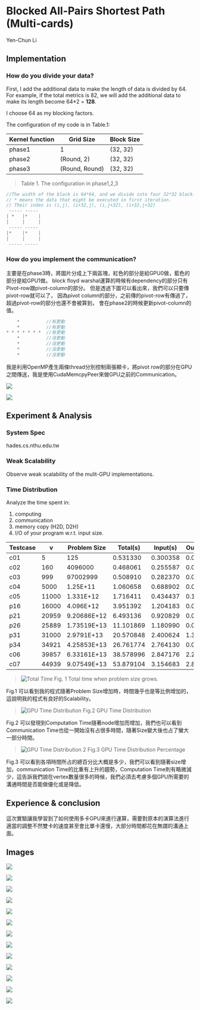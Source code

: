 # Blocked All-Pairs Shortest Path (Multi-cards)

Yen-Chun Li



## Implementation

### How do you divide your data?

First, I add the additional data to make the length of data is divided by 64. For example, if the total metrics is 82, we will add the additional data to make its length become 64*2 = **128**.

I choose 64 as my blocking factors.

The configuration of my code is in Table.1:

| Kernel function | Grid Size             | Block Size |
| --------------- | --------------------- | ---------- |
| phase1          |     1                 | (32, 32)   |
| phase2          | (Round, 2)            | (32, 32)   |
| phase3          | (Round, Round)        | (32, 32)   |

> Table 1. The configuration in phase1,2,3

```c
//The width of the block is 64*64, and we divide into four 32*32 block.
// * means the data that might be executed in first iteration.
// Their index is (i,j), (i+32,j), (i,j+32), (i+32,j+32)
 ----- -----
| *   |*    |
|     |     |
 ----- -----
|*    |*    |
|     |     |
 ----- -----
```

### How do you implement the communication?

主要是在phase3時，將圖片分成上下兩區塊，紅色的部分是給GPU0做，藍色的部分是給GPU1做。
block floyd warshal運算的時候有dependency的部分只有Pivot-row跟pivot-column的部分。
但是透過下圖可以看出來，我們可以只要傳pivot-row就可以了，
因為pivot column的部分，之前傳的pivot-row有傳過了，超過pivot-row的部分也還不會被算到，
會在phase2的時候更新pivot-column的值。

```c
    *          //有更動
    *          //有更動
* * * * * * *  //有更動
    *          //沒更動
    *          //沒更動
    *          //沒更動
    *          //沒更動
```
我是利用OpenMP產生兩條thread分別控制兩張顯卡，將pivot row的部分在GPU之間傳送，我是使用CudaMemcpyPeer來做GPU之前的Communication。



![](https://i.imgur.com/cQaUpHK.png)

![](https://i.imgur.com/Nn3nXtm.png)




## Experiment & Analysis

### System Spec

hades.cs.nthu.edu.tw

### Weak Scalability

Observe weak scalability of the mulit-GPU implementations.

### Time Distribution

Analyze the time spent in:

1. computing
2. communication
3. memory copy (H2D, D2H)
4. I/O of your program w.r.t. input size.

|Testcase|v|Problem Size|Total(s)|Input(s)|Output(s)|Compute(s)|
|-|-|-|-|-|-|-|
|c01|5	    |    125	    |0.531330	|0.300358	|0.000056	|0.230916
|c02|160	|   4096000	    |0.468061	|0.255587	|0.000153	|0.212321
|c03|999	|  97002999	    |0.508910	|0.282370	|0.005140	|0.221400
|c04|5000	|1.25E+11	    |1.060658	|0.688902	|0.044676	|0.327080
|c05|11000	|1.331E+12	    |1.716411	|0.434437	|0.185830	|1.096144
|p16|16000	|4.096E+12	    |3.951392	|1.204183	|0.026570	|2.720639
|p21|20959	|9.20686E+12	|6.493136	|0.920829	|0.026806	|5.545501
|p26|25889	|1.73519E+13	|11.101869  |1.180990	|0.033938	|9.886941
|p31|31000	|2.9791E+13	    |20.570848  |2.400624	|1.380707	|16.789517
|p34|34921	|4.25853E+13	|26.761774  |2.764130	|0.045377	|23.952267
|c06|39857	|6.33161E+13	|38.578996  |2.847176	|2.268196	|33.463624
|c07|44939	|9.07549E+13	|53.879104  |3.154683	|2.881724	|47.842697

> ![Total Time](https://i.imgur.com/H6DQqDk.png)
> Fig. 1 Total time when problem size grows.
 
Fig.1 可以看到我的程式隨著Problem Size增加時，時間幾乎也是等比例增加的，這說明我的程式有良好的Scalability。

> ![GPU Time Distribution](https://i.imgur.com/9lToRDD.png)
> Fig.2 GPU Time Distribution

Fig.2 可以發現到Computation Time隨著node增加而增加，我們也可以看到Communication Time也從一開始沒有占很多時間，隨著Size變大後也占了蠻大一部分時間。

> ![GPU Time Distribution 2](https://i.imgur.com/vCk1tZz.png)
> Fig.3 GPU Time Distribution Percentage

Fig.3 可以看到各項時間所占的總百分比大概是多少，我們可以看到隨著size增加，communication Time的比重有上升的趨勢，Computation Time則有略微減少，這告訴我們說在vertex數量很多的時候，我們必須去考慮多個GPU所需要的溝通時間是否能做優化或是降低。

## Experience & conclusion

這次實驗讓我學習到了如何使用多卡GPU來進行運算，需要對原本的演算法進行適當的調整不然雙卡的速度甚至會比單卡還慢，大部分時間都花在無謂的溝通上面。

## Images

![](https://i.imgur.com/rySFMik.png)

![](https://i.imgur.com/6QGInp7.png)

![](https://i.imgur.com/MBEa5id.png)

![](https://i.imgur.com/CdmyLmv.png)

![](https://i.imgur.com/XydFEJb.png)

![](https://i.imgur.com/x8ej7aK.png)

![](https://i.imgur.com/3fjeyfr.png)

![](https://i.imgur.com/7N4e2fM.png)

![](https://i.imgur.com/Kr7ChVu.png)

![](https://i.imgur.com/RgGFxUk.png)

![](https://i.imgur.com/Nh9dM6f.png)

![](https://i.imgur.com/KtEVF9N.png)

![](https://i.imgur.com/Bk4LidX.png)



